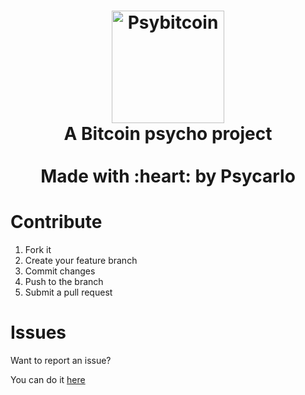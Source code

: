 <h1 align="center">
  <img src="https://i.imgur.com/HfV9oxX.png" alt="Psybitcoin" width="180">
  <br>
  A Bitcoin psycho project
  <br>
  <br>
  Made with :heart: by Psycarlo
</h1>

# Contribute

1. Fork it
2. Create your feature branch
3. Commit changes
4. Push to the branch
5. Submit a pull request

# Issues

Want to report an issue?

You can do it [here](https://github.com/Psycarlo/psybitcoin/issues)
